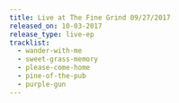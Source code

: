 ```yaml
---
title: Live at The Fine Grind 09/27/2017
released_on: 10-03-2017
release_type: live-ep
tracklist:
  - wander-with-me
  - sweet-grass-memory
  - please-come-home
  - pine-of-the-pub
  - purple-gun
---
```

